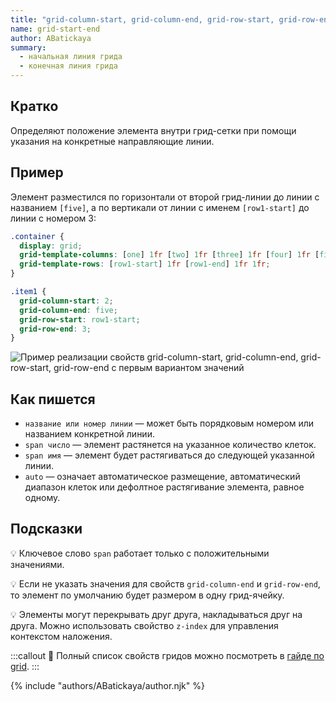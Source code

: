 ```yaml
---
title: "grid-column-start, grid-column-end, grid-row-start, grid-row-end"
name: grid-start-end
author: ABatickaya
summary:
  - начальная линия грида
  - конечная линия грида
---
```


## Кратко

Определяют положение элемента внутри грид-сетки при помощи указания на конкретные направляющие линии.

## Пример
Элемент разместился по горизонтали от второй грид-линии до линии с названием `[five]`, а по вертикали от линии с именем `[row1-start]` до линии с номером 3:

```css
.container {
  display: grid;
  grid-template-columns: [one] 1fr [two] 1fr [three] 1fr [four] 1fr [five] 1fr [six];
  grid-template-rows: [row1-start] 1fr [row1-end] 1fr 1fr;
}

.item1 {
  grid-column-start: 2;
  grid-column-end: five;
  grid-row-start: row1-start;
  grid-row-end: 3;
}
```

![Пример реализации свойств grid-column-start, grid-column-end, grid-row-start, grid-row-end с первым вариантом значений](/assets/images/posts/grid-guide/grid_23.png)

## Как пишется

- `название или номер линии` — может быть порядковым номером или названием конкретной линии.
- `span число` — элемент растянется на указанное количество клеток.
- `span имя` — элемент будет растягиваться до следующей указанной линии.
- `auto` — означает автоматическое размещение, автоматический диапазон клеток или дефолтное растягивание элемента, равное одному.

## Подсказки

💡 Ключевое слово `span` работает только с положительными значениями.

💡 Если не указать значения для свойств `grid-column-end` и `grid-row-end`, то элемент по умолчанию будет размером в одну грид-ячейку.

💡 Элементы могут перекрывать друг друга, накладываться друг на друга. Можно использовать свойство `z-index` для управления контекстом наложения.

:::callout 📝
Полный список свойств гридов можно посмотреть в [гайде по grid](/css/long/grid-guide/).
:::

{% include "authors/ABatickaya/author.njk" %}
